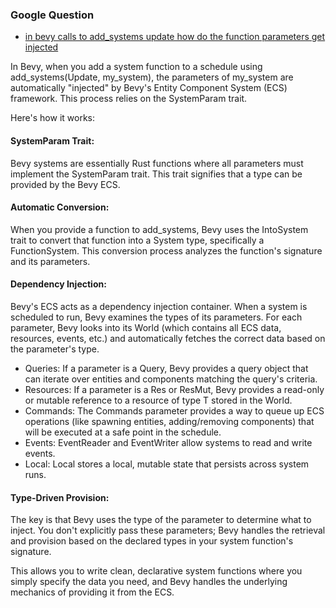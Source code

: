 

### Google Question

- [in bevy calls to add_systems update how do the function parameters get injected](https://www.google.com/search?q=in+bevy+calls+to+add_systems+Update+how+do+the+function+parameters+get+injected&rlz=1C5OZZY_enUS1141US1141&oq=in+bevy+calls+to+add_systems+Update+how+do+the+function+parameters+get+injected+&gs_lcrp=EgZjaHJvbWUyBggAEEUYOdIBCTM2ODg2ajBqN6gCALACAA&sourceid=chrome&ie=UTF-8)

In Bevy, when you add a system function to a schedule using add_systems(Update, my_system), the parameters of my_system are automatically "injected" by Bevy's Entity Component System (ECS) framework. This process relies on the SystemParam trait.

Here's how it works:

#### SystemParam Trait:

Bevy systems are essentially Rust functions where all parameters must implement the SystemParam trait. This trait signifies that a type can be provided by the Bevy ECS.

#### Automatic Conversion:

When you provide a function to add_systems, Bevy uses the IntoSystem trait to convert that function into a System type, specifically a FunctionSystem. This conversion process analyzes the function's signature and its parameters.

#### Dependency Injection:

Bevy's ECS acts as a dependency injection container. When a system is scheduled to run, Bevy examines the types of its parameters. For each parameter, Bevy looks into its World (which contains all ECS data, resources, events, etc.) and automatically fetches the correct data based on the parameter's type.

- Queries: If a parameter is a Query, Bevy provides a query object that can iterate over entities and components matching the query's criteria.
- Resources: If a parameter is a Res<T> or ResMut<T>, Bevy provides a read-only or mutable reference to a resource of type T stored in the World.
- Commands: The Commands parameter provides a way to queue up ECS operations (like spawning entities, adding/removing components) that will be executed at a safe point in the schedule.
- Events: EventReader<T> and EventWriter<T> allow systems to read and write events.
- Local: Local<T> stores a local, mutable state that persists across system runs.

#### Type-Driven Provision:

The key is that Bevy uses the type of the parameter to determine what to inject. You don't explicitly pass these parameters; Bevy handles the retrieval and provision based on the declared types in your system function's signature.

This allows you to write clean, declarative system functions where you simply specify the data you need, and Bevy handles the underlying mechanics of providing it from the ECS.

